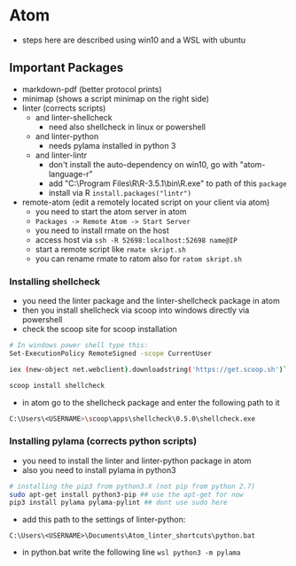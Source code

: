 # Atom
* steps here are described using win10 and a WSL with ubuntu

## Important Packages

* markdown-pdf (better protocol prints)
* minimap (shows a script minimap on the right side)
* linter (corrects scripts)
    * and linter-shellcheck
        * need also shellcheck in linux or powershell
    * and linter-python
        * needs pylama installed in python 3
    * and linter-lintr
        * don't install the auto-dependency on win10, go with "atom-language-r"
        * add "C:\Program Files\R\R-3.5.1\bin\R.exe" to path of this ``package``
        * install via R `install.packages("lintr")`
* remote-atom (edit a remotely located script on your client via atom)
    + you need to start the atom server in atom
    + `Packages -> Remote Atom -> Start Server`
    * you need to install rmate on the host
    * access host via `ssh -R 52698:localhost:52698 name@IP`
    * start a remote script like `rmate skript.sh`
    * you can rename rmate to ratom also for `ratom skript.sh`

### Installing shellcheck

* you need the linter package and the linter-shellcheck package  in atom
* then you install shellcheck via scoop into windows directly via powershell
* check the scoop site for scoop installation

```bash
# In windows power shell type this:
Set-ExecutionPolicy RemoteSigned -scope CurrentUser

iex (new-object net.webclient).downloadstring('https://get.scoop.sh')`

scoop install shellcheck
```

* in atom go to the shellcheck package and enter the following path to it

```bash
C:\Users\<USERNAME>\scoop\apps\shellcheck\0.5.0\shellcheck.exe
```

### Installing pylama (corrects python scripts)

* you need to install the linter and linter-python package in atom
* also you need to install pylama in python3

```bash
# installing the pip3 from python3.X (not pip from python 2.7)
sudo apt-get install python3-pip ## use the apt-get for now
pip3 install pylama pylama-pylint ## dont use sudo here
```
* add this path to the settings of linter-python:

```
C:\Users\<USERNAME>\Documents\Atom_linter_shortcuts\python.bat
```
* in python.bat write the following line `wsl python3 -m pylama`
